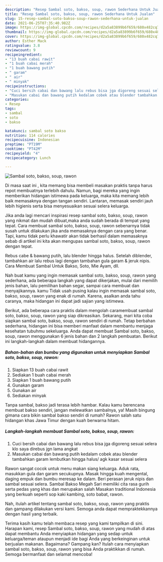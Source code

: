 ```yaml
---
description: "Resep Sambal soto, bakso, soup, rawon Sederhana Untuk Jualan"
title: "Resep Sambal soto, bakso, soup, rawon Sederhana Untuk Jualan"
slug: 15-resep-sambal-soto-bakso-soup-rawon-sederhana-untuk-jualan
date: 2021-06-25T07:35:40.982Z
image: https://img-global.cpcdn.com/recipes/d2a5a83899b6f659/680x482cq70/sambal-soto-bakso-soup-rawon-foto-resep-utama.jpg
thumbnail: https://img-global.cpcdn.com/recipes/d2a5a83899b6f659/680x482cq70/sambal-soto-bakso-soup-rawon-foto-resep-utama.jpg
cover: https://img-global.cpcdn.com/recipes/d2a5a83899b6f659/680x482cq70/sambal-soto-bakso-soup-rawon-foto-resep-utama.jpg
author: Esther Mack
ratingvalue: 3.8
reviewcount: 9
recipeingredient:
- "13 buah cabai rawit"
- "1 buah cabai merah"
- "1 buah bawang putih"
- " garam"
- " air"
- " minyak"
recipeinstructions:
- "Cuci bersih cabai dan bawang lalu rebus bisa jga digoreng sesuai selera klo saya direbus jgn lama angkat"
- "Masukan cabai dan bawang putih kedalam cobek atau blender tambahkan garam lembutkan hingga halus/ agk kasar sesuai selera"
categories:
- Resep
tags:
- sambal
- soto
- bakso

katakunci: sambal soto bakso 
nutrition: 114 calories
recipecuisine: Indonesian
preptime: "PT19M"
cooktime: "PT42M"
recipeyield: "4"
recipecategory: Lunch

---
```



![Sambal soto, bakso, soup, rawon](https://img-global.cpcdn.com/recipes/d2a5a83899b6f659/680x482cq70/sambal-soto-bakso-soup-rawon-foto-resep-utama.jpg)

Di masa  saat ini , kita memang bisa membeli masakan praktis tanpa harus repot membuatnya terlebih dahulu. Namun, bagi mereka yang ingin memberikan hidangan istimewa pada keluarga, maka kita memang lebih baik memasaknya dengan tangan sendiri. Lantaran, memasak sendiri jauh lebih higienis serta bisa menyesuaikan sesuai selera keluarga.

Jika anda lagi mencari inspirasi resep sambal soto, bakso, soup, rawon yang nikmat dan mudah dibuat,maka anda sudah berada di tempat yang tepat. Cara membuat sambal soto, bakso, soup, rawon  sebenarnya tidak susah untuk dilakukan jika anda memasaknya dengan cara yang benar. Tapi, kamu tidak perlu khawatir akan tidak berhasil dalam memasaknya 
sebab di artikel ini kita akan mengupas sambal soto, bakso, soup, rawon dengan tepat.  

Rebus cabe &amp; bawang putih, lalu blender hingga halus. Setelah diblender, tambahkan air lalu rebus lagi dengan tambahan gula garam &amp; jeruk nipis. Cara Membuat Sambal Untuk Bakso, Soto, Mie Ayam, dll.

Nah buat kamu yang ingin memasak sambal soto, bakso, soup, rawon yang sederhana, ada beberapa langkah yang dapat dikerjakan, mulai dari memilih jenis bahan, lalu pemilihan bahan segar, sampai cara membuat dan menyajikannya. kamu Tidak usah pusing kalau ingin memasak sambal soto, bakso, soup, rawon yang enak di rumah. Karena, asalkan anda  tahu caranya, maka hidangan ini dapat jadi sajian yang istimewa.

Berikut, ada beberapa cara praktis  dalam mengolah caramembuat sambal soto, bakso, soup, rawon yang siap dikreasikan. Sekarang, mari kita coba siapkan sambal soto, bakso, soup, rawon sendiri di rumah. Tetap berbahan sederhana, hidangan ini bisa memberi manfaat dalam membantu menjaga kesehatan tubuhmu sekeluarga. Anda dapat membuat Sambal soto, bakso, soup, rawon menggunakan 6 jenis bahan dan 2 langkah pembuatan. Berikut ini langkah-langkah dalam membuat hidangannya.

<!--inarticleads1-->

##### Bahan-bahan dan bumbu yang digunakan untuk menyiapkan Sambal soto, bakso, soup, rawon:

1. Siapkan 13 buah cabai rawit
1. Sediakan 1 buah cabai merah
1. Siapkan 1 buah bawang putih
1. Gunakan  garam
1. Gunakan  air
1. Sediakan  minyak


Tanpa sambal, bakso jadi terasa lebih hambar. Kalau kamu berencana membuat bakso sendiri, jangan melewatkan sambalnya, ya! Masih bingung gimana cara bikin sambal bakso sendiri di rumah? Rawon salah satu hidangan khas Jawa Timur dengan kuah berwarna hitam. 

<!--inarticleads2-->

##### Langkah-langkah membuat Sambal soto, bakso, soup, rawon:

1. Cuci bersih cabai dan bawang lalu rebus bisa jga digoreng sesuai selera klo saya direbus jgn lama angkat
1. Masukan cabai dan bawang putih kedalam cobek atau blender tambahkan garam lembutkan hingga halus/ agk kasar sesuai selera


Rawon sangat cocok untuk menu makan siang keluarga. Aduk rata, masukkan gula dan garam secukupnya. Masak hingga kuah mengental, daging empuk dan bumbu meresap ke dalam. Beri perasan jeruk nipis dan sambal sesuai selera. Sambal Bakso Megah Sari memiliki cita rasa gurih serta pedas yang khas dan merupakan salah Masakan traditional Indonesia yang berkuah seperti sop kaki kambing, soto babat, rawon. 

Nah, itulah artikel tentang  sambal soto, bakso, soup, rawon  yang praktis dan gampang dilakukan versi kami. Semoga anda dapat mempraktekkannya dengan hasil yang terbaik. 

Terima kasih kamu telah membaca resep yang kami tampilkan di sini. Harapan kami, resep  Sambal soto, bakso, soup, rawon yang mudah di atas dapat membantu Anda menyiapkan hidangan yang sedap untuk keluarga/teman ataupun menjadi ide bagi Anda yang berkeinginan untuk berjualan makanan. Bagaimana? Gampang kan? Itulah cara menyiapkan sambal soto, bakso, soup, rawon yang bisa Anda praktikkan di rumah. Semoga bermanfaat dan selamat mencoba!


